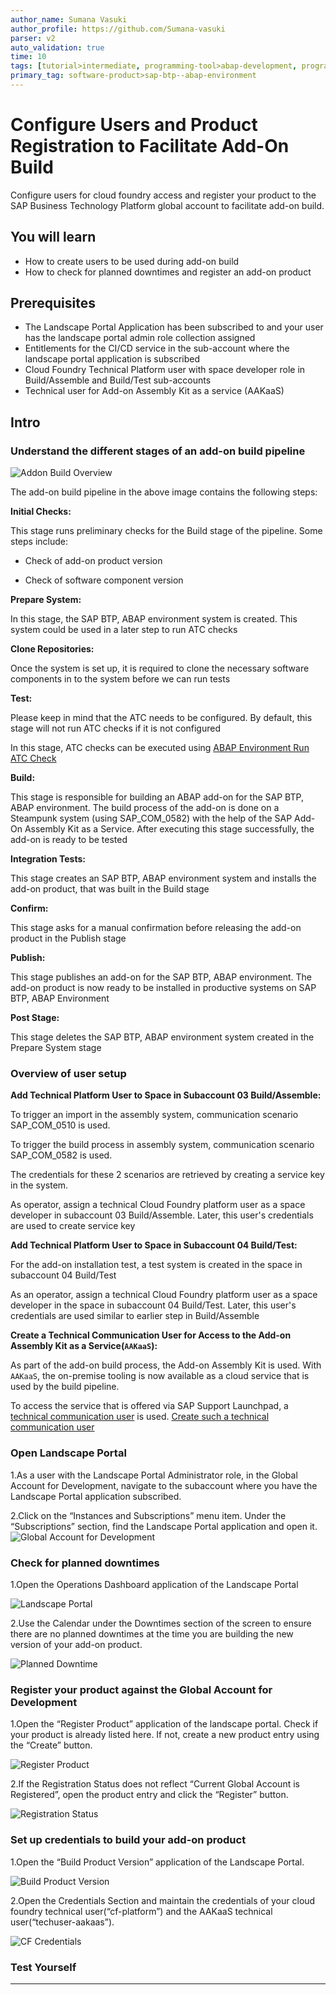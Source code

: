 ```yaml
---
author_name: Sumana Vasuki
author_profile: https://github.com/Sumana-vasuki
parser: v2
auto_validation: true
time: 10
tags: [tutorial>intermediate, programming-tool>abap-development, programming-tool>abap-extensibility, tutorial>license]
primary_tag: software-product>sap-btp--abap-environment
---
```


# Configure Users and Product Registration to Facilitate Add-On Build

<!-- description --> Configure users for cloud foundry access and register your product to the SAP Business Technology Platform global account to facilitate add-on build.

## You will learn

- How to create users to be used during add-on build
- How to check for planned downtimes and register an add-on product

## Prerequisites

- The Landscape Portal Application has been subscribed to and your user has the landscape portal admin role collection assigned
- Entitlements for the CI/CD service in the sub-account where the landscape portal application is subscribed
- Cloud Foundry Technical Platform user with space developer role in Build/Assemble and Build/Test sub-accounts
- Technical user for Add-on Assembly Kit as a service (AAKaaS)

## Intro

### Understand the different stages of an add-on build pipeline

![Addon Build Overview](AddonBuildOverview.png)

The add-on build pipeline in the above image contains the following steps:

**Initial Checks:**

This stage runs preliminary checks for the Build stage of the pipeline. Some steps include:

- Check of add-on product version

- Check of software component version

**Prepare System:**

In this stage, the SAP BTP, ABAP environment system is created. This system could be used in a later step to run ATC checks

**Clone Repositories:**

Once the system is set up, it is required to clone the necessary software components in to the system before we can run tests

**Test:**

Please keep in mind that the ATC needs to be configured. By default, this stage will not run ATC checks if it is not configured

In this stage, ATC checks can be executed using [ABAP Environment Run ATC Check](https://www.project-piper.io/steps/abapEnvironmentRunATCCheck/)

**Build:**

This stage is responsible for building an ABAP add-on for the SAP BTP, ABAP environment. The build process of the add-on is done on a Steampunk system (using SAP\_COM\_0582) with the help of the SAP Add-On Assembly Kit as a Service. After executing this stage successfully, the add-on is ready to be tested

**Integration Tests:**

This stage creates an SAP BTP, ABAP environment system and installs the add-on product, that was built in the Build stage

**Confirm:**

This stage asks for a manual confirmation before releasing the add-on product in the Publish stage

**Publish:**

This stage publishes an add-on for the SAP BTP, ABAP environment. The add-on product is now ready to be installed in productive systems on SAP BTP, ABAP Environment

**Post Stage:**

This stage deletes the SAP BTP, ABAP environment system created in the Prepare System stage

### Overview of user setup

**Add Technical Platform User to Space in Subaccount 03 Build/Assemble:**

To trigger an import in the assembly system, communication scenario SAP\_COM\_0510 is used.

To trigger the build process in assembly system, communication scenario SAP\_COM\_0582 is used.

The credentials for these 2 scenarios are retrieved by creating a service key in the system.

As operator, assign a technical Cloud Foundry platform user as a space developer in subaccount 03 Build/Assemble. Later, this user's credentials are used to create service key

**Add Technical Platform User to Space in Subaccount 04 Build/Test:**

For the add-on installation test, a test system is created in the space in subaccount 04 Build/Test

As an operator, assign a technical Cloud Foundry platform user as a space developer in the space in subaccount 04 Build/Test. Later, this user's credentials are used similar to earlier step in Build/Assemble

**Create a Technical Communication User for Access to the Add-on Assembly Kit as a Service(`AAKaaS`):**

As part of the add-on build process, the Add-on Assembly Kit is used. With `AAKaaS`, the on-premise tooling is now available as a cloud service that is used by the build pipeline.

To access the service that is offered via SAP Support Launchpad, a [technical communication user](https://launchpad.support.sap.com/#/notes/2532813) is used. [Create such a technical communication user](https://launchpad.support.sap.com/#/notes/2174416)

### Open Landscape Portal

1.As a user with the Landscape Portal Administrator role, in the Global Account for Development, navigate to the subaccount where you have the Landscape Portal application subscribed.

2.Click on the “Instances and Subscriptions” menu item. Under the “Subscriptions” section, find the Landscape Portal application and open it.
![Global Account for Development](GlobalAccountforDev.png)

### Check for planned downtimes

1.Open the Operations Dashboard application of the Landscape Portal

![Landscape Portal](LandscapePortal.png)

2.Use the Calendar under the Downtimes section of the screen to ensure there are no planned downtimes at the time you are building the new version of your add-on product.

![Planned Downtime](PlannedDowntime.png)

### Register your product against the Global Account for Development

1.Open the “Register Product” application of the landscape portal. Check if your product is already listed here. If not, create a new product entry using the “Create” button.

![Register Product](RegisterProduct.png)

2.If the Registration Status does not reflect “Current Global Account is Registered”, open the product entry and click the “Register” button.

![Registration Status](RegistrationStatus.png)

### Set up credentials to build your add-on product

1.Open the “Build Product Version” application of the Landscape Portal.

![Build Product Version](BuildProductVersion.png)

2.Open the Credentials Section and maintain the credentials of your cloud foundry technical user(“cf-platform”) and the AAKaaS technical user(“techuser-aakaas”).

![CF Credentials](CFCredentials.png)

### Test Yourself

---

